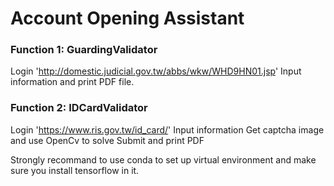 # Account Opening Assistant

### Function 1:  GuardingValidator
Login 'http://domestic.judicial.gov.tw/abbs/wkw/WHD9HN01.jsp'
Input information and print PDF file.

### Function 2:  IDCardValidator
Login 'https://www.ris.gov.tw/id_card/'
Input information
Get captcha image and use OpenCv to solve
Submit and print PDF


Strongly recommand to use conda to set up virtual environment and make sure you install tensorflow in it.